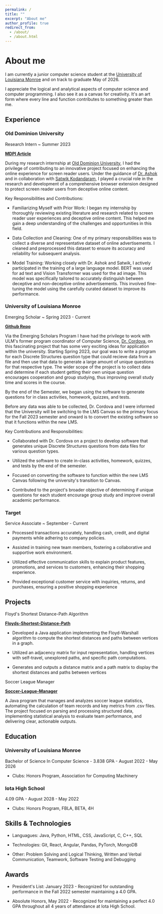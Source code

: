```yaml
---
permalink: /
title: ""
excerpt: "About me"
author_profile: true
redirect_from: 
  - /about/
  - /about.html
---
```

About me
======

I am currently a junior computer science student at the [University of Louisiana Monroe](https://www.ulm.edu/cbss/computerscience/program/) and on track to graduate May of 2026. 

I appreciate the logical and analytical aspects of computer science and computer programming. I also see it as a canvas for creativity. It's an art form where every line and function contributes to something greater than me.


## Experience

### Old Dominion University 

Research Intern ~ Summer 2023

__[MDPI Article](https://www.mdpi.com/2313-433X/9/11/239)__

During my research internship at [Old Dominion University](https://www.odu.edu/academics/research-experiences/reu/cis), I had the privilege of contributing to an innovative project focused on enhancing the online experience for screen reader users. Under the guidance of [Dr. Ashok](https://scholar.google.com/citations?user=Of8dNP0AAAAJ&hl=en&oi=ao) and in collaboration with [Satwik Kodandaram](https://scholar.google.com/citations?user=pPFFz6AAAAAJ&hl=en&oi=ao), I played a crucial role in the research and development of a comprehensive browser extension designed to protect screen reader users from deceptive online content. 

Key Responsibilities and Contributions:

* Familiarizing Myself with Prior Work: I began my internship by thoroughly reviewing existing literature and research related to screen reader user experiences and deceptive online content. This helped me gain a deep understanding of the challenges and opportunities in this field.

* Data Collection and Cleaning: One of my primary responsibilities was to collect a diverse and representative dataset of online advertisements. I cleaned and preprocessed this dataset to ensure its accuracy and reliability for subsequent analysis.

* Model Training: Working closely with Dr. Ashok and Satwik, I actively participated in the training of a large language model. BERT was used for ad text and Vision Transformer was used for the ad image. This model was specifically tailored to accurately distinguish between deceptive and non-deceptive online advertisements. This involved fine-tuning the model using the carefully curated dataset to improve its performance.


### University of Louisiana Monroe

Emerging Scholar ~ Spring 2023 - Current

__[Github Repo](https://github.com/Parker-Story/TestBankGenerator)__

Via the Emerging Scholars Program I have had the privilege to work with ULM's former program coordinator of Computer Science, [Dr. Cordova](https://webservices.ulm.edu/facultyactivities/profile/cordova), on this fascinating project that has some very exciting ideas for application within the university. Starting Spring 2023, our goal was to write a program for each Discrete Structures question type that could recieve data from a file and then use that data to generate a large amount of unique questions for that respective type. The wider scope of the project is to collect data and determine if each student getting their own unique question encourages cooperation and group studying, thus improving overall study time and scores in the course.

By the end of the Semester, we began using the software to generate questions for in class activities, homework, quizzes, and tests. 

Before any data was able to be collected, Dr. Cordova and I were informed that the University will be switching to the LMS Canvas so the primary focus for the Fall 2023 semester and onward is to convert the existing software so that it functions within the new LMS.

Key Contributions and Responsibilities:

* Collaborated with Dr. Cordova on a project to develop software that generates unique Discrete Structures questions from data files for various question types.

* Utilized the software to create in-class activities, homework, quizzes, and tests by the end of the semester.

* Focused on converting the software to function within the new LMS Canvas following the university's transition to Canvas.

* Contributed to the project's broader objective of determining if unique questions for each student encourage group study and improve overall academic performance.


### Target

Service Associate ~ September - Current

* Processed transactions accurately, handling cash, credit, and digital payments while adhering to company
policies.

* Assisted in training new team members, fostering a collaborative and supportive work environment.

* Utilized effective communication skills to explain product features, promotions, and services to customers,
enhancing their shopping experience.

* Provided exceptional customer service with inquiries, returns, and purchases, ensuring a positive
shopping experience

## Projects

Floyd's Shortest Distance-Path Algorithm 

__[Floyds-Shortest-Distance-Path](https://github.com/Parker-Story/Floyds-Shortest-Distance-Path)__

* Developed a Java application implementing the Floyd-Warshall algorithm to compute the shortest 
distances and paths between vertices in a graph.

* Utilized an adjacency matrix for input representation, handling vertices with self-travel, unexplored 
paths, and specific path computations.

* Generates and outputs a distance matrix and a path matrix to display the shortest distances and 
paths between vertices


Soccer League Manager

__[Soccer-League-Manager](https://github.com/Parker-Story/Soccer-League-Manager)__

A Java program that manages and analyzes soccer league statistics, automating the calculation of team records and key metrics from .csv files. The project focused on parsing and processing structured data, implementing statistical analysis to evaluate team performance, and delivering clear, actionable outputs.

## Education

### University of Louisiana Monroe
Bachelor of Science In Computer Science - 3.838 GPA - August 2022 - May 2026
  * Clubs: Honors Program, Association for Computing Machinery

### Iota High School
4.09 GPA - August 2028 - May 2022
  * Clubs: Honors Program, FBLA, BETA, 4H


## Skills & Technologies

* Languagues: Java, Python, HTML, CSS, JavaScript, C, C++, SQL

* Technologies: Git, React, Angular, Pandas, PyTorch, MongoDB

* Other: Problem Solving and Logical Thinking, Written and Verbal Communication, Teamwork, 
  Software Testing and Debugging

## Awards

* President's List: January 2023 - Recognized for outstanding performance in the Fall 2022 semester maintaining a 4.0 GPA.

* Absolute Honors, May 2022 - Recognized for maintaining a perfect 4.0 GPA throughout all 4 years 
of attendance at Iota High School.